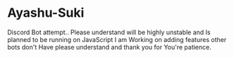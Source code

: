 # Ayashu-Suki
Discord Bot attempt..
Please understand will be highly unstable and 
Is planned to be running on JavaScript I am 
Working on adding features other bots don't 
Have please understand and thank you for 
You're patience.
